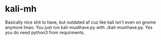 # kali-mh
Basically nice shit to have, but outdated af cuz like kali isn't even on gnome anymore lmao.
You just run kali-musthave.py with ./kali-musthave.py. Yes you do need python3 from requirments.
